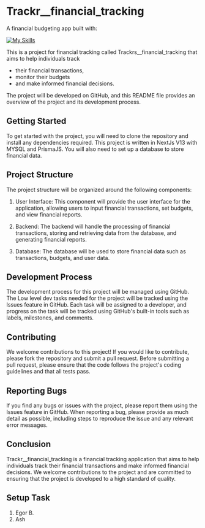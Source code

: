 # Trackr__financial_tracking
A financial budgeting app built with:

[![My Skills](https://skills.thijs.gg/icons?i=ts,nextjs,tailwind,postgres,prisma)](https://skills.thijs.gg)

This is a project for financial tracking called Trackrs__financial_tracking that aims to help individuals track 
* their financial transactions, 
* monitor their budgets
* and make informed financial decisions. 

The project will be developed on GitHub, and this README file provides an overview of the project and its development process.

## Getting Started
To get started with the project, you will need to clone the repository and install any dependencies required. This project is written in NextJs V13 with MYSQL and PrismaJS. You will also need to set up a database to store financial data.

## Project Structure
The project structure will be organized around the following components:

1. User Interface: 
This component will provide the user interface for the application, allowing users to input financial transactions, set budgets, and view financial reports.

2. Backend: 
The backend will handle the processing of financial transactions, storing and retrieving data from the database, and generating financial reports.

3. Database: 
The database will be used to store financial data such as transactions, budgets, and user data.

## Development Process
The development process for this project will be managed using GitHub. The Low level dev tasks needed for the project will be tracked using the Issues feature in GitHub. Each task will be assigned to a developer, and progress on the task will be tracked using GitHub's built-in tools such as labels, milestones, and comments.

## Contributing
We welcome contributions to this project! If you would like to contribute, please fork the repository and submit a pull request. Before submitting a pull request, please ensure that the code follows the project's coding guidelines and that all tests pass.

## Reporting Bugs
If you find any bugs or issues with the project, please report them using the Issues feature in GitHub. When reporting a bug, please provide as much detail as possible, including steps to reproduce the issue and any relevant error messages.

## Conclusion
Trackr__financial_tracking is a financial tracking application that aims to help individuals track their financial transactions and make informed financial decisions. We welcome contributions to the project and are committed to ensuring that the project is developed to a high standard of quality.

## Setup Task
1. Egor B.
2. Ash
